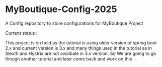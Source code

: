 # MyBoutique-Config-2025
A Config repository to store configurations for MyBoutique Project


Current status : 

This project is on hold as the tutorial is using older version of spring boot 2.x and current version is 3.x and many things used in the tutorial as in Sleuth and Hystrix are not avialbale in 3.x version. So We are going to go though another tutorial and later come back and work on this
